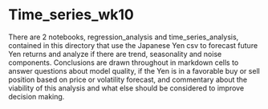 # Time_series_wk10

There are 2 notebooks, regression_analysis and time_series_analysis, contained in this directory that use the Japanese Yen csv to forecast future Yen returns and analyze if there are trend, seasonality and noise components.  Conclusions are drawn throughout in markdown cells to answer questions about model quality, if the Yen is in a favorable buy or sell position based on price or volatility forecast, and commentary about the viability of this analysis and what else should be considered to improve decision making.